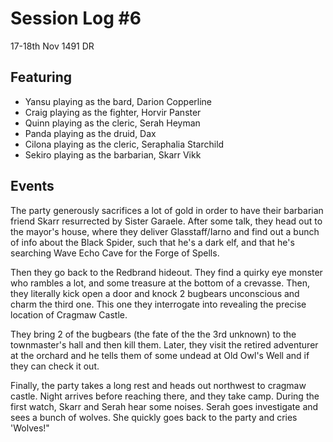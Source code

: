 # Session Log #6

17-18th Nov 1491 DR

## Featuring
 - Yansu playing as the bard, Darion Copperline
 - Craig playing as the fighter, Horvir Panster
 - Quinn playing as the cleric, Serah Heyman
 - Panda playing as the druid, Dax
 - Cilona playing as the cleric, Seraphalia Starchild
 - Sekiro playing as the barbarian, Skarr Vikk

## Events

The party generously sacrifices a lot of gold in order to have their barbarian friend Skarr resurrected by Sister Garaele. After some talk, they head out to the mayor's house, where they deliver Glasstaff/Iarno and find out a bunch of info about the Black Spider, such that he's a dark elf, and that he's searching Wave Echo Cave for the Forge of Spells. 

Then they go back to the Redbrand hideout. They find a quirky eye monster who rambles a lot, and some treasure at the bottom of a crevasse. Then, they literally kick open a door and knock 2 bugbears unconscious and charm the third one. This one they interrogate into revealing the precise location of Cragmaw Castle.

They bring 2 of the bugbears (the fate of the the 3rd unknown) to the townmaster's hall and then kill them. Later, they visit the retired adventurer at the orchard and he tells them of some undead at Old Owl's Well and if they can check it out.

Finally, the party takes a long rest and heads out northwest to cragmaw castle. Night arrives before reaching there, and they take camp. During the first watch, Skarr and Serah hear some noises. Serah goes investigate and sees a bunch of wolves. She quickly goes back to the party and cries 'Wolves!"